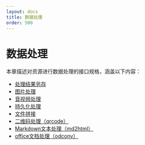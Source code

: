```yaml
---
layout: docs
title: 数据处理
order: 500
---
```


<a id="imageFop"></a>
# 数据处理

本章描述对资源进行数据处理的接口规格，涵盖以下内容：  

* [处理结果另存][saveasHref]
* [图片处理][imageHref]
* [音视频处理][avHref]
* [持久化处理][pfopHref]
* [文件拼接][concatHref]
* [二维码处理（qrcode）][qrcodeHref]
* [Markdown文本处理（md2html）][md2htmlHref]
* [office文档处理（odconv）][odconvHref]

[imageHref]:        image/index.html        "图片处理"
[avHref]:           av/index.html           "音视频处理"
[pfopHref]:         pfop/index.html         "持久化处理"
[concatHref]:       concat.html             "文件拼接"
[qrcodeHref]:       qrcode.html             "二维码处理"
[md2htmlHref]:      md2html.html            "Markdown文本处理"
[odconvHref]:       odconv.html             "office文档处理"
[saveasHref]:       saveas.html             "处理结果另存"

